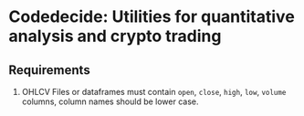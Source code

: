 # Codedecide: Utilities for quantitative analysis and crypto trading

## Requirements

1. OHLCV Files or dataframes must contain `open`, `close`, `high`, `low`, `volume` columns, column names should be lower case.